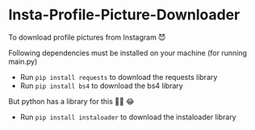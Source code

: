 # Insta-Profile-Picture-Downloader
To download profile pictures from Instagram 😈

Following dependencies must be installed on your machine (for running main.py)
- Run `pip install requests` to download the requests library
- Run `pip install bs4` to download the bs4 library


But python has a library for this 🤦‍♂️   😂

- Run `pip install instaloader` to download the instaloader library

